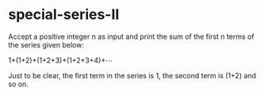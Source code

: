 # special-series-II

Accept a positive integer n as input and print the sum of the first n terms of the series given below:

1+(1+2)+(1+2+3)+(1+2+3+4)+⋯

Just to be clear, the first term in the series is 1, the second term is (1+2) and so on.
